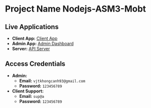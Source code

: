# Project Name Nodejs-ASM3-Mobt

## Live Applications

- **Client App:** [Client App](https://asm3-nodejs-shop.onrender.com)
- **Admin App:** [Admin Dashboard](https://asm3-nodejs-fe-admin.onrender.com)
- **Server:** [API Server](https://asm3-nodejs-server.onrender.com)

## Access Credentials

- **Admin:**
  - **Email:** `vjtkhongcanh93@gmail.com`
  - **Password:** `123456789`
- **Client Support:**
  - **Email:** `sup@a`
  - **Password:** `123456789`